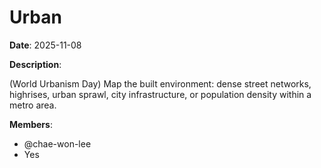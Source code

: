 # Urban

**Date**: 2025-11-08

**Description**:

(World Urbanism Day) Map the built environment: dense street networks, highrises, urban sprawl, city infrastructure, or population density within a metro area.

**Members**:
- @chae-won-lee
- Yes
